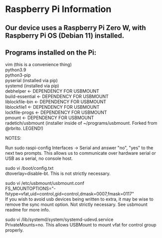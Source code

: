 # Raspberry Pi Information

## Our device uses a Raspberry Pi Zero W, with Raspberry Pi OS (Debian 11) installed.

## Programs installed on the Pi:

vim (this is a convenience thing)  <br>
python3.9  <br>
python3-pip  <br>
pyserial (installed via pip)  <br>
systemd (installed via pip)  <br>
debhelper <- DEPENDENCY FOR USBMOUNT  <br>
build-essential <- DEPENDENCY FOR USBMOUNT  <br>
liblockfile-bin <- DEPENDENCY FOR USBMOUNT  <br>
liblockfile1 <- DEPENDENCY FOR USBMOUNT  <br>
lockfile-progs <- DEPENDENCY FOR USBMOUNT  <br>
pmount <- DEPENDENCY FOR USBMOUNT  <br>
radetich/usbmount (installer inside of ~/programs/usbmount. Forked from @rbrito. LEGEND!)  <br>

NOTES:

Run sudo raspi-config Interfaces -> Serial and answer "no", "yes" to the next two prompts. This allows us to communicate over hardware serial or USB as a serial, no console host.  <br>

sudo vi /boot/config.txt  <br>
    dtoverlay=disable-bt. This is not strictly necessary.  <br>

sudo vi /etc/usbmount/usbmount.conf  <br>
	FS_MOUNTOPTIONS="-fstype=vfat,uid=control,gid=control,dmask=0007,fmask=0117"  <br>
    If you wish to avoid usb devices being written to extra, it may be wise to remove the sync mount option. Not strictly necessary. See usbmount readme for more info.  <br>

sudo vi /lib/systemd/system/systemd-udevd.service  <br>
    PrivateMounts=no. This allows USBMount to mount vfat for control group properly.  <br>
